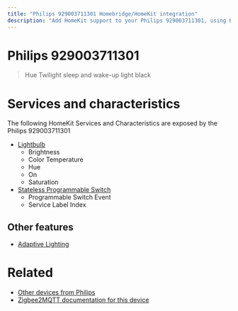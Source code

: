 ```yaml
---
title: "Philips 929003711301 Homebridge/HomeKit integration"
description: "Add HomeKit support to your Philips 929003711301, using Homebridge, Zigbee2MQTT and homebridge-z2m."
---
```

<!---
This file has been GENERATED using src/docgen/docgen.ts
DO NOT EDIT THIS FILE MANUALLY!
-->
# Philips 929003711301
> Hue Twilight sleep and wake-up light black


# Services and characteristics
The following HomeKit Services and Characteristics are exposed by
the Philips 929003711301

* [Lightbulb](../../light.md)
  * Brightness
  * Color Temperature
  * Hue
  * On
  * Saturation
* [Stateless Programmable Switch](../../action.md)
  * Programmable Switch Event
  * Service Label Index

## Other features
* [Adaptive Lighting](../../light.md)

# Related
* [Other devices from Philips](../index.md#philips)
* [Zigbee2MQTT documentation for this device](https://www.zigbee2mqtt.io/devices/929003711301.html)